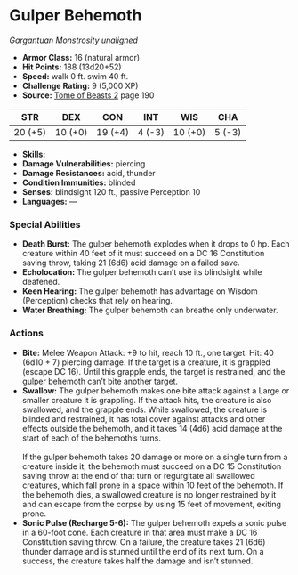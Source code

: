 # Gulper Behemoth

*Gargantuan* *Monstrosity* *unaligned*

- **Armor Class:** 16 (natural armor)
- **Hit Points:** 188 (13d20+52)
- **Speed:** walk 0 ft. swim 40 ft.
- **Challenge Rating:** 9 (5,000 XP)
- **Source:** [Tome of Beasts 2](https://koboldpress.com/kpstore/product/tome-of-beasts-2-for-5th-edition) page 190

| STR | DEX | CON | INT | WIS | CHA |
| --- | --- | --- | --- | --- | --- |
| 20 (+5) | 10 (+0) | 19 (+4) | 4 (-3) | 10 (+0) | 5 (-3) |

- **Skills:** 
- **Damage Vulnerabilities:** piercing
- **Damage Resistances:** acid, thunder
- **Condition Immunities:** blinded
- **Senses:** blindsight 120 ft., passive Perception 10
- **Languages:** —

### Special Abilities

- **Death Burst:** The gulper behemoth explodes when it drops to 0 hp. Each creature within 40 feet of it must succeed on a DC 16 Constitution saving throw, taking 21 (6d6) acid damage on a failed save.
- **Echolocation:** The gulper behemoth can’t use its blindsight while deafened.
- **Keen Hearing:** The gulper behemoth has advantage on Wisdom (Perception) checks that rely on hearing.
- **Water Breathing:** The gulper behemoth can breathe only underwater.

### Actions

- **Bite:** Melee Weapon Attack: +9 to hit, reach 10 ft., one target. Hit: 40 (6d10 + 7) piercing damage. If the target is a creature, it is grappled (escape DC 16). Until this grapple ends, the target is restrained, and the gulper behemoth can’t bite another target.
- **Swallow:** The gulper behemoth makes one bite attack against a Large or smaller creature it is grappling. If the attack hits, the creature is also swallowed, and the grapple ends. While swallowed, the creature is blinded and restrained, it has total cover against attacks and other effects outside the behemoth, and it takes 14 (4d6) acid damage at the start of each of the behemoth’s turns.<br><br>If the gulper behemoth takes 20 damage or more on a single turn from a creature inside it, the behemoth must succeed on a DC 15 Constitution saving throw at the end of that turn or regurgitate all swallowed creatures, which fall prone in a space within 10 feet of the behemoth. If the behemoth dies, a swallowed creature is no longer restrained by it and can escape from the corpse by using 15 feet of movement, exiting prone.
- **Sonic Pulse (Recharge 5-6):** The gulper behemoth expels a sonic pulse in a 60-foot cone. Each creature in that area must make a DC 16 Constitution saving throw. On a failure, the creature takes 21 (6d6) thunder damage and is stunned until the end of its next turn. On a success, the creature takes half the damage and isn’t stunned.


